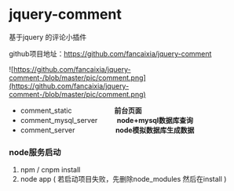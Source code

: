 # jquery-comment
基于jquery  的评论小插件

github项目地址：https://github.com/fancaixia/jquery-comment


![https://github.com/fancaixia/jquery-comment-/blob/master/pic/comment.png](https://github.com/fancaixia/jquery-comment-/blob/master/pic/comment.png)


- comment_static    &nbsp;&nbsp;&nbsp;&nbsp;&nbsp;&nbsp;&nbsp;&nbsp;&nbsp;&nbsp;&nbsp;&nbsp;&nbsp;&nbsp;&nbsp;&nbsp;&nbsp;&nbsp;&nbsp;&nbsp; **前台页面**
- comment_mysql_server   &nbsp;&nbsp;&nbsp;&nbsp;&nbsp;&nbsp;&nbsp;&nbsp;  **node+mysql数据库查询**
- comment_server   &nbsp;&nbsp;&nbsp;&nbsp;&nbsp;&nbsp;&nbsp;&nbsp;&nbsp;&nbsp;&nbsp;&nbsp;&nbsp;&nbsp;&nbsp;&nbsp;&nbsp;&nbsp;&nbsp;&nbsp;**node模拟数据库生成数据**

### node服务启动  

 1. npm / cnpm install 
 2. node app    ( 若启动项目失败，先删除node_modules   然后在install )

 
